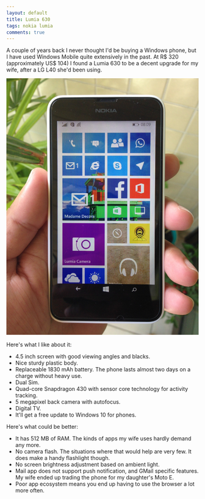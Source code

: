 ```yaml
---
layout: default
title: Lumia 630
tags: nokia lumia
comments: true
---
```


A couple of years back I never thought I'd be buying a Windows phone, but I have used Windows  Mobile quite extensively in the past. At R$ 320 (approximately US$ 104) I found a Lumia 630 to be a decent upgrade for my wife, after a LG L40 she'd been using.

![Nokia Lumia 630](/assets/img/nokia-lumia630.jpg)

Here's what I like about it:

* 4.5 inch screen with good viewing angles and blacks.
* Nice sturdy plastic body.
* Replaceable 1830 mAh battery. The phone lasts almost two days on a charge without heavy use.
* Dual Sim.
* Quad-core Snapdragon 430 with sensor core technology for activity tracking.
* 5 megapixel back camera with autofocus.
* Digital TV.
* It'll get a free update to Windows 10 for phones.

Here's what could be better:

* It has 512 MB of RAM. The kinds of apps my wife uses hardly demand any more.
* No camera flash. The situations where that would help are very few. It does make a handy flashlight though.
* No screen brightness adjustment based on ambient light.
* Mail app does not support push notification, and GMail specific features. My wife ended up trading the phone for my daughter's Moto E.
* Poor app ecosystem means you end up having to use the browser a lot more often.
